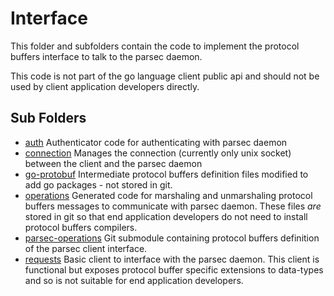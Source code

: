 # Interface 
This folder and subfolders contain the code to implement the protocol buffers interface to talk to the parsec daemon.  

This code is not part of the go language client public api and should not be used by client application developers directly.

## Sub Folders

- [auth](https://github.com/parallaxsecond/parsec-client-go/tree/master/interface/auth) Authenticator code for authenticating with parsec daemon
- [connection](https://github.com/parallaxsecond/parsec-client-go/tree/master/interface/connection) Manages the connection (currently only unix socket) between the client and the parsec daemon
- [go-protobuf](https://github.com/parallaxsecond/parsec-client-go/tree/master/interface/go-protobuf) Intermediate protocol buffers definition files modified to add go packages - not stored in git.
- [operations](https://github.com/parallaxsecond/parsec-client-go/tree/master/interface/operations) Generated code for marshaling and unmarshaling protocol buffers messages to communicate with parsec daemon.  These files *are* stored in git so that end application developers do not need to install protocol buffers compilers.
- [parsec-operations](https://github.com/parallaxsecond/parsec-client-go/tree/master/interface/parsec-operations)  Git submodule containing protocol buffers definition of the parsec client interface.
- [requests](https://github.com/parallaxsecond/parsec-client-go/tree/master/interface/requests) Basic client to interface with the parsec daemon.  This client is functional but exposes protocol buffer specific extensions to data-types and so is not suitable for end application developers. 
